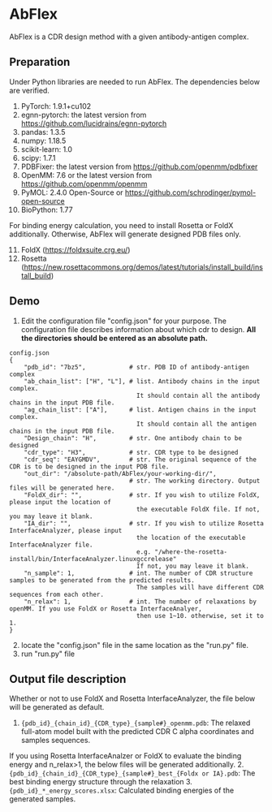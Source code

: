 # AbFlex
AbFlex is a CDR design method with a given antibody-antigen complex.

## Preparation
Under Python libraries are needed to run AbFlex. The dependencies below are verified.
1. PyTorch: 1.9.1+cu102
2. egnn-pytorch: the latest version from https://github.com/lucidrains/egnn-pytorch
3. pandas: 1.3.5
4. numpy: 1.18.5
5. scikit-learn: 1.0
6. scipy: 1.7.1
7. PDBFixer: the latest version from https://github.com/openmm/pdbfixer
8. OpenMM: 7.6 or the latest version from https://github.com/openmm/openmm
9. PyMOL: 2.4.0 Open-Source or https://github.com/schrodinger/pymol-open-source
10. BioPython: 1.77

For binding energy calculation, you need to install Rosetta or FoldX additionally. Otherwise, AbFlex will generate designed PDB files only.

11. FoldX (https://foldxsuite.crg.eu/)
12. Rosetta (https://new.rosettacommons.org/demos/latest/tutorials/install_build/install_build)

## Demo
1. Edit the configuration file "config.json" for your purpose. The configuration file describes information about which cdr to design. **All the directories should be entered as an absolute path.**
```
config.json
{
    "pdb_id": "7bz5",            # str. PDB ID of antibody-antigen complex
    "ab_chain_list": ["H", "L"], # list. Antibody chains in the input complex.
                                   It should contain all the antibody chains in the input PDB file.
    "ag_chain_list": ["A"],      # list. Antigen chains in the input complex.
                                   It should contain all the antigen chains in the input PDB file.
    "Design_chain": "H",         # str. One antibody chain to be designed
    "cdr_type": "H3",            # str. CDR type to be designed
    "cdr_seq": "EAYGMDV",        # str. The original sequence of the CDR is to be designed in the input PDB file.
    "out_dir": "/absolute-path/AbFlex/your-working-dir/",
                                 # str. The working directory. Output files will be generated here.
    "FoldX_dir": "",             # str. If you wish to utilize FoldX, please input the location of
                                   the executable FoldX file. If not, you may leave it blank.
    "IA_dir": "",                # str. If you wish to utilize Rosetta InterfaceAnalyzer, please input
                                   the location of the executable InterfaceAnalyzer file.
                                   e.g. "/where-the-rosetta-install/bin/InterfaceAnalyzer.linuxgccrelease"
                                   If not, you may leave it blank.
    "n_sample": 1,               # int. The number of CDR structure samples to be generated from the predicted results.
                                   The samples will have different CDR sequences from each other.
    "n_relax": 1,                # int. The number of relaxations by openMM. If you use FoldX or Rosetta InterfaceAnalyer,
                                   then use 1~10. otherwise, set it to 1.
}
```

2. locate the "config.json" file in the same location as the "run.py" file.
3. run "run.py" file

## Output file description
Whether or not to use FoldX and Rosetta InterfaceAnalyzer, the file below will be generated as default.
1. ```{pdb_id}_{chain_id}_{CDR_type}_{sample#}_openmm.pdb```: The relaxed full-atom model built with the predicted CDR C alpha coordinates and samples sequences.

If you using Rosetta InterfaceAnalzer or FoldX to evaluate the binding energy and n_relax>1, the below files will be generated additionally.
2.  ```{pdb_id}_{chain_id}_{CDR_type}_{sample#}_best_{Foldx or IA}.pdb```: The best binding energy structure through the relaxation
3.  ```{pdb_id}_*_energy_scores.xlsx```: Calculated binding energies of the generated samples.
